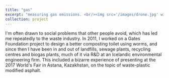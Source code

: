 ```yaml
---
title: "gas"
excerpt: "measuring gas emissions. <br/><img src='/images/drone.jpg' width='500'>"
collection: project
---
```


I'm often drawn to social problems that other people avoid, which has led me repeatedly to the waste industry. In 2011, I worked on a Gates Foundation project to design a better composting toilet using worms, and since then I have been in and out of landfills, sewage plants, recycling centres and biogas plants, much of it via R&D at an Icelandic environmental engineering firm. This included a bizarre experience of presenting at the 2017 World's Fair in Astana, Kazakhstan, on the topic of waste-plastic modified asphalt.